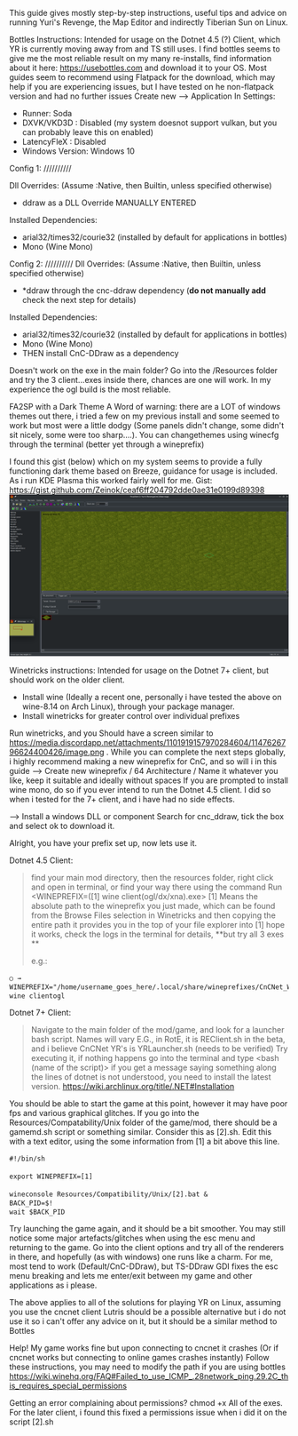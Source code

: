This guide gives mostly step-by-step instructions, useful tips and advice on running Yuri's Revenge, the Map Editor and indirectly Tiberian Sun on Linux.

Bottles Instructions: Intended for usage on the Dotnet 4.5 (?) Client, which YR is currently moving away from and TS still uses. 
I find bottles seems to give me the most reliable result on my many re-installs, find information about it here: https://usebottles.com and download it to your OS.
Most guides seem to recommend using Flatpack for the download, which may help if you are experiencing issues, but I have tested on he non-flatpack version and had no further issues
Create new --> Application
In Settings:
- Runner: Soda
- DXVK/VKD3D : Disabled (my system doesnot support vulkan, but you can probably leave this on enabled)
- LatencyFleX : Disabled
- Windows Version: Windows 10

Config 1:  //////////

Dll Overrides:  (Assume :Native, then Builtin, unless specified otherwise)
- ddraw as a DLL Override MANUALLY ENTERED

Installed Dependencies:
- arial32/times32/courie32 (installed by default for applications in bottles)
- Mono (Wine Mono)

Config 2:  //////////
Dll Overrides:  (Assume :Native, then Builtin, unless specified otherwise)
- *ddraw through the cnc-ddraw dependency (**do not manually add** check the next step for details)

Installed Dependencies:
- arial32/times32/courie32 (installed by default for applications in bottles)
- Mono (Wine Mono)
- THEN install CnC-DDraw as a dependency

Doesn't work on the exe in the main folder?
Go into the /Resources folder and try the 3 client...exes inside there, chances are one will work. In my experience the ogl build is the most reliable.


FA2SP with a Dark Theme
A Word of warning: there are a LOT of windows themes out there, i tried a few on my previous install and some seemed to work but most were a little dodgy (Some panels didn't change, some didn't sit nicely, some were too sharp....). You can changethemes using winecfg through the terminal (better yet through a wineprefix)

I found this gist (below) which on my system seems to provide a fully functioning dark theme based on Breeze, guidance for usage is included. As i run KDE Plasma this worked fairly well for me.
Gist:   https://gist.github.com/Zeinok/ceaf6ff204792dde0ae31e0199d89398
![Breeze Theme Screenshot](/Assets/breeze_fa2.png)


Winetricks instructions: Intended for usage on the Dotnet 7+ client, but should work on the older client. 

- Install wine (Ideally a recent one, personally i have tested the above on wine-8.14 on Arch Linux), through your package manager.
- Install winetricks for greater control over individual prefixes

Run winetricks, and you Should have a screen similar to https://media.discordapp.net/attachments/1101919157970284604/1147626796624400426/image.png . While you can complete the next steps globally, i highly recommend making a new wineprefix for CnC, and so will i in this guide
--> Create new wineprefix
/ 64 Architecture
/ Name it whatever you like, keep it suitable and ideally without spaces
If you are prompted to install wine mono, do so if you ever intend to run the Dotnet 4.5 client. I did so when i tested for the 7+ client, and i  have had no side effects.

--> Install a windows DLL or component
Search for cnc_ddraw, tick the box and select ok to download it. 

Alright, you have your prefix set up, now lets use it.

Dotnet 4.5 Client:
> find your main mod directory, then the resources folder, right click and open in terminal, or find your way there using the <cd directory> command
> Run <WINEPREFIX=([1] wine client(ogl/dx/xna).exe>
[1] Means the absolute path to the wineprefix you just made, which can be found from the Browse Files selection in Winetricks and then copying the entire path it provides you in the top of your file explorer into [1]
> hope it works, check the logs in the terminal for details, **but try all 3 exes **
> 
> e.g.:
```
○ → WINEPREFIX="/home/username_goes_here/.local/share/wineprefixes/CnCNet_Winetricks/" wine clientogl
```



Dotnet 7+ Client:
> Navigate to the main folder of the mod/game, and look for a launcher bash script. Names will vary
E.G., in RotE, it is REClient.sh in the beta, and i believe CnCNet YR's is YRLauncher.sh (needs to be verified)
> Try executing it, if nothing happens go into the terminal and type <bash (name of the script)>
if you get a message saying something along the lines of dotnet is not understood, you need to install the latest version.
https://wiki.archlinux.org/title/.NET#Installation

You should be able to start the game at this point, however it may have poor fps and various graphical glitches.
If you go into the Resources/Compatability/Unix folder of the game/mod, there should be a gamemd.sh script or something similar. Consider this as [2].sh.  Edit this with a text editor, using the some information from [1] a bit above this line.
```
#!/bin/sh

export WINEPREFIX=[1]

wineconsole Resources/Compatibility/Unix/[2].bat &
BACK_PID=$!
wait $BACK_PID
```

Try launching the game again, and it should be a bit smoother. 
You may still notice some major artefacts/glitches when using the esc menu and returning to the game. Go into the client options and try all of the renderers in there, and hopefully (as with windows) one runs like a charm. For me, most tend to work (Default/CnC-DDraw), but TS-DDraw GDI fixes the esc menu breaking and lets me enter/exit between my game and other applications as i please.

The above applies to all of the solutions for playing YR on Linux, assuming you use the cncnet client
Lutris should be a possible alternative but i do not use it so i can't offer any advice on it, but it should be a similar method to Bottles


Help! My game works fine but upon connecting to cncnet it crashes (Or if cncnet works but connecting to online games crashes instantly)
Follow these instructions, you may need to modify the path if you are using bottles https://wiki.winehq.org/FAQ#Failed_to_use_ICMP_.28network_ping.29.2C_this_requires_special_permissions

Getting an error complaining about permissions?
chmod +x All of the exes. For the later client, i found this fixed a permissions issue when i did it on the script [2].sh